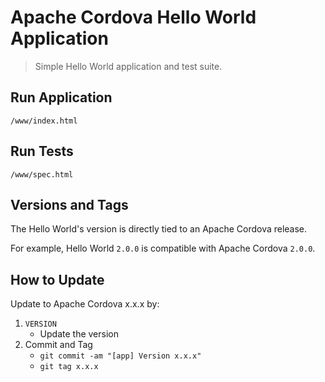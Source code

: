 # Apache Cordova Hello World Application

> Simple Hello World application and test suite.

## Run Application

    /www/index.html

## Run Tests

    /www/spec.html

## Versions and Tags

The Hello World's version is directly tied to an Apache Cordova release.

For example, Hello World `2.0.0` is compatible with Apache Cordova `2.0.0`.

## How to Update

Update to Apache Cordova x.x.x by:

1. `VERSION`
    - Update the version
2. Commit and Tag
    - `git commit -am "[app] Version x.x.x"`
    - `git tag x.x.x`

